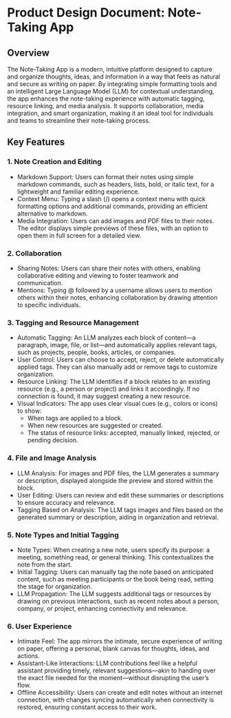 # Product Design Document: Note-Taking App

## Overview

The Note-Taking App is a modern, intuitive platform designed to capture and organize thoughts, ideas, and information in a way that feels as natural and secure as writing on paper. By integrating simple formatting tools and an intelligent Large Language Model (LLM) for contextual understanding, the app enhances the note-taking experience with automatic tagging, resource linking, and media analysis. It supports collaboration, media integration, and smart organization, making it an ideal tool for individuals and teams to streamline their note-taking process.

## Key Features

### 1. Note Creation and Editing

- Markdown Support: Users can format their notes using simple markdown commands, such as headers, lists, bold, or italic text, for a lightweight and familiar editing experience.
- Context Menu: Typing a slash (/) opens a context menu with quick formatting options and additional commands, providing an efficient alternative to markdown.
- Media Integration: Users can add images and PDF files to their notes. The editor displays simple previews of these files, with an option to open them in full screen for a detailed view.

### 2. Collaboration

- Sharing Notes: Users can share their notes with others, enabling collaborative editing and viewing to foster teamwork and communication.
- Mentions: Typing @ followed by a username allows users to mention others within their notes, enhancing collaboration by drawing attention to specific individuals.

### 3. Tagging and Resource Management

- Automatic Tagging: An LLM analyzes each block of content—a paragraph, image, file, or list—and automatically applies relevant tags, such as projects, people, books, articles, or companies.
- User Control: Users can choose to accept, reject, or delete automatically applied tags. They can also manually add or remove tags to customize organization.
- Resource Linking: The LLM identifies if a block relates to an existing resource (e.g., a person or project) and links it accordingly. If no connection is found, it may suggest creating a new resource.
- Visual Indicators: The app uses clear visual cues (e.g., colors or icons) to show:
    - When tags are applied to a block.
	- When new resources are suggested or created.
    - The status of resource links: accepted, manually linked, rejected, or pending decision.

### 4. File and Image Analysis

- LLM Analysis: For images and PDF files, the LLM generates a summary or description, displayed alongside the preview and stored within the block.
- User Editing: Users can review and edit these summaries or descriptions to ensure accuracy and relevance.
- Tagging Based on Analysis: The LLM tags images and files based on the generated summary or description, aiding in organization and retrieval.

### 5. Note Types and Initial Tagging

- Note Types: When creating a new note, users specify its purpose: a meeting, something read, or general thinking. This contextualizes the note from the start.
- Initial Tagging: Users can manually tag the note based on anticipated content, such as meeting participants or the book being read, setting the stage for organization.
- LLM Propagation: The LLM suggests additional tags or resources by drawing on previous interactions, such as recent notes about a person, company, or project, enhancing connectivity and relevance.

### 6. User Experience

- Intimate Feel: The app mirrors the intimate, secure experience of writing on paper, offering a personal, blank canvas for thoughts, ideas, and actions.
- Assistant-Like Interactions: LLM contributions feel like a helpful assistant providing timely, relevant suggestions—akin to handing over the exact file needed for the moment—without disrupting the user’s flow.
- Offline Accessibility: Users can create and edit notes without an internet connection, with changes syncing automatically when connectivity is restored, ensuring constant access to their work.

